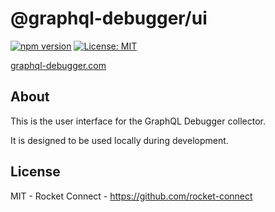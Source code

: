 # @graphql-debugger/ui

[![npm version](https://badge.fury.io/js/@graphql-debugger%2Fui.svg)](https://badge.fury.io/js/@graphql-debugger%2Fui) [![License: MIT](https://img.shields.io/badge/License-MIT-yellow.svg)](https://opensource.org/licenses/MIT)

[graphql-debugger.com](http://www.graphql-debugger.com)

## About

This is the user interface for the GraphQL Debugger collector.

It is designed to be used locally during development.

## License

MIT - Rocket Connect - https://github.com/rocket-connect
